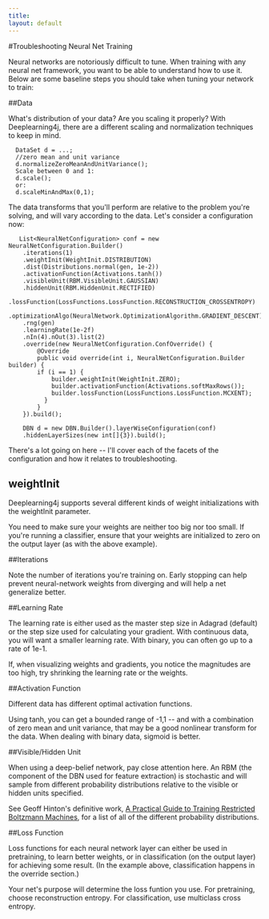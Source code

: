 ```yaml
---
title: 
layout: default
---
```


#Troubleshooting Neural Net Training

Neural networks are notoriously difficult to tune. When training with any neural net framework, you want to be able to understand how to use it. Below are some baseline steps you should take when tuning your network to train:

##Data

What's distribution of your data? Are you scaling it properly? With Deeplearning4j, there are a different scaling and normalization techniques to keep in mind.

      DataSet d = ...;
      //zero mean and unit variance
      d.normalizeZeroMeanAndUnitVariance();
      Scale between 0 and 1:
      d.scale();
      or:
      d.scaleMinAndMax(0,1);

The data transforms that you'll perform are relative to the problem you're solving, and will vary according to the data. Let's consider a configuration now:
 
       List<NeuralNetConfiguration> conf = new NeuralNetConfiguration.Builder()
	    .iterations(1)
	    .weightInit(WeightInit.DISTRIBUTION)
	    .dist(Distributions.normal(gen, 1e-2))
	    .activationFunction(Activations.tanh())
	    .visibleUnit(RBM.VisibleUnit.GAUSSIAN)
	    .hiddenUnit(RBM.HiddenUnit.RECTIFIED)
	    .lossFunction(LossFunctions.LossFunction.RECONSTRUCTION_CROSSENTROPY)
	    .optimizationAlgo(NeuralNetwork.OptimizationAlgorithm.GRADIENT_DESCENT)
	    .rng(gen)
	    .learningRate(1e-2f)
	    .nIn(4).nOut(3).list(2)
	    .override(new NeuralNetConfiguration.ConfOverride() {
            @Override
            public void override(int i, NeuralNetConfiguration.Builder builder) {
            if (i == 1) {
                builder.weightInit(WeightInit.ZERO);
                builder.activationFunction(Activations.softMaxRows());
                builder.lossFunction(LossFunctions.LossFunction.MCXENT);
              }
            }
        }).build();
        
        DBN d = new DBN.Builder().layerWiseConfiguration(conf)
        .hiddenLayerSizes(new int[]{3}).build();

There's a lot going on here -- I'll cover each of the facets of the configuration and how it relates to troubleshooting.

## weightInit

Deeplearning4j supports several different kinds of weight initializations with the weightInit parameter.

You need to make sure your weights are neither too big nor too small. If you're running a classifier, ensure that your weights are initialized to zero on the output layer (as with the above example).

##Iterations

Note the number of iterations you're training on. Early stopping can help prevent neural-network weights from diverging and will help a net generalize better.

##Learning Rate

The learning rate is either used as the master step size in Adagrad (default) or the step size used for calculating your gradient. With continuous data, you will want a smaller learning rate. With binary, you can often go up to a rate of 1e-1.

If, when visualizing weights and gradients, you notice the magnitudes are too high, try shrinking the learning rate or the weights.

##Activation Function

Different data has different optimal activation functions. 

Using tanh, you can get a bounded range of -1,1 -- and with a combination of zero mean and unit variance, that may be a good nonlinear transform for the data. When dealing with binary data, sigmoid is better.

##Visible/Hidden Unit

When using a deep-belief network, pay close attention here. An RBM (the component of the DBN used for feature extraction) is stochastic and will sample from different probability distributions relative to the visible or hidden units specified. 

See Geoff Hinton's definitive work, [A Practical Guide to Training Restricted Boltzmann Machines](https://www.cs.toronto.edu/~hinton/absps/guideTR.pdf), for a list of all of the different probability distributions.

##Loss Function

Loss functions for each neural network layer can either be used in pretraining, to learn better weights, or in classification (on the output layer) for achieving some result. (In the example above, classification happens in the override section.)

Your net's purpose will determine the loss funtion you use. For pretraining, choose reconstruction entropy. For classification, use multiclass cross entropy.
